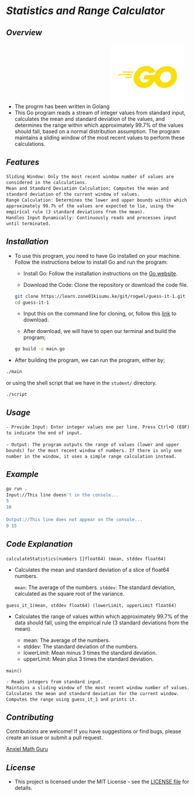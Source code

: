 # _*Statistics and Range Calculator*_

## _*Overview*_

- The progrm has been written in Golang
![alt text](Go-Logo_Yellow(1).png)
- This Go program reads a stream of integer values from standard input, calculates the mean and standard deviation of the values, and determines the range within which approximately 99.7% of the values should fall, based on a normal distribution assumption. The program maintains a sliding window of the most recent values to perform these calculations.

## _*Features*_

    Sliding Window: Only the most recent window number of values are considered in the calculations.
    Mean and Standard Deviation Calculation: Computes the mean and standard deviation of the current window of values.
    Range Calculation: Determines the lower and upper bounds within which approximately 99.7% of the values are expected to lie, using the empirical rule (3 standard deviations from the mean).
    Handles Input Dynamically: Continuously reads and processes input until terminated.

## _*Installation*_

- To use this program, you need to have Go installed on your machine. Follow the instructions below to install Go and run the program:

    - Install Go: Follow the installation instructions on the [Go website](https://golang.org).

    - Download the Code: Clone the repository or download the code file.

    ```sh
    git clone https://learn.zone01kisumu.ke/git/rogwel/guess-it-1.git
    cd guess-it-1
    ```
    - Input this on the command line for cloning, or, follow this [link](https://learn.zone01kisumu.ke/git/rogwel/guess-it-1.git) to download.

    - After download, we will have to open our terminal and build the program;

    ```sh
    go build -o main.go
    ```

- After building the program, we can run the program, either by;

```sh
./main
```

or using the shell script that we have in the  ``student/`` directory.

```sh
./script
```

## _*Usage*_

    - Provide Input: Enter integer values one per line. Press Ctrl+D (EOF) to indicate the end of input.

    - Output: The program outputs the range of values (lower and upper bounds) for the most recent window of numbers. If there is only one number in the window, it uses a simple range calculation instead.

## _*Example*_

```sh
go run . 
Input://This line doesn't in the console...
5
10

Output://This line does not appear on the console...
0 15
```

## _*Code Explanation*_

``calculateStatistics(numbers []float64) (mean, stddev float64)``

- Calculates the mean and standard deviation of a slice of float64 numbers.

    ``mean``: The average of the numbers.
    ``stddev``: The standard deviation, calculated as the square root of the variance.

``guess_it_1(mean, stddev float64) (lowerLimit, upperLimit float64)``

- Calculates the range of values within which approximately 99.7% of the data should fall, using the empirical rule (3 standard deviations from the mean).

    - mean: The average of the numbers.
    - stddev: The standard deviation of the numbers.
    - lowerLimit: Mean minus 3 times the standard deviation.
    - upperLimit: Mean plus 3 times the standard deviation.

``main()``

    - Reads integers from standard input.
    Maintains a sliding window of the most recent window number of values.
    Calculates the mean and standard deviation for the current window.
    Computes the range using guess_it_1 and prints it.

## _*Contributing*_

Contributions are welcome! If you have suggestions or find bugs, please create an issue or submit a pull request.

[Anxiel Math Guru](https://dev.to/anxiel_world_28c50ad32379/revolutionizing-mathematics-lessons-with-ai-the-future-of-home-tutoring-4c47)

## _*License*_

- This project is licensed under the MIT License - see the [LICENSE file](LICENSE) for details.
